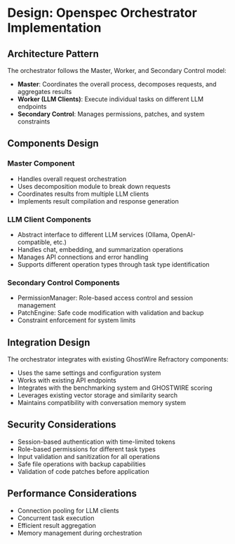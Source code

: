 <!-- OPENSPEC:START -->

# Design: Openspec Orchestrator Implementation

## Architecture Pattern

The orchestrator follows the Master, Worker, and Secondary Control model:

- **Master**: Coordinates the overall process, decomposes requests, and aggregates results
- **Worker (LLM Clients)**: Execute individual tasks on different LLM endpoints
- **Secondary Control**: Manages permissions, patches, and system constraints

## Components Design

### Master Component

- Handles overall request orchestration
- Uses decomposition module to break down requests
- Coordinates results from multiple LLM clients
- Implements result compilation and response generation

### LLM Client Components

- Abstract interface to different LLM services (Ollama, OpenAI-compatible, etc.)
- Handles chat, embedding, and summarization operations
- Manages API connections and error handling
- Supports different operation types through task type identification

### Secondary Control Components

- PermissionManager: Role-based access control and session management
- PatchEngine: Safe code modification with validation and backup
- Constraint enforcement for system limits

## Integration Design

The orchestrator integrates with existing GhostWire Refractory components:

- Uses the same settings and configuration system
- Works with existing API endpoints
- Integrates with the benchmarking system and GHOSTWIRE scoring
- Leverages existing vector storage and similarity search
- Maintains compatibility with conversation memory system

## Security Considerations

- Session-based authentication with time-limited tokens
- Role-based permissions for different task types
- Input validation and sanitization for all operations
- Safe file operations with backup capabilities
- Validation of code patches before application

## Performance Considerations

- Connection pooling for LLM clients
- Concurrent task execution
- Efficient result aggregation
- Memory management during orchestration

<!-- OPENSPEC:END -->
